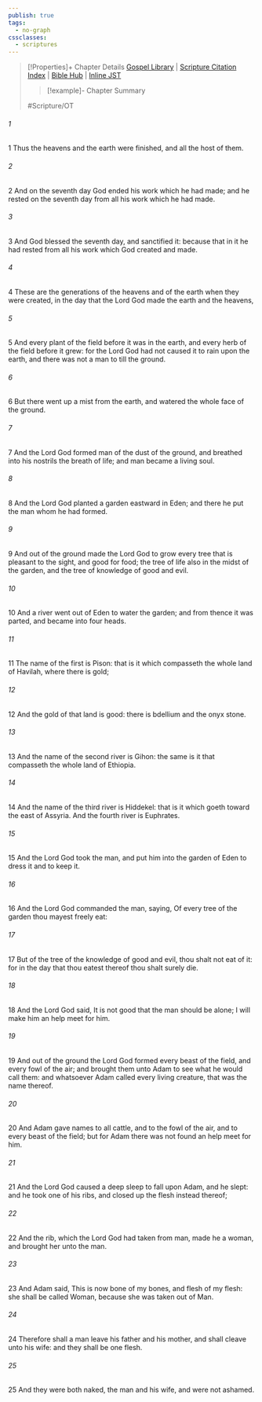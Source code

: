 ```yaml
---
publish: true
tags:
  - no-graph
cssclasses:
  - scriptures
---
```

>[!Properties]+ Chapter Details
>[Gospel Library](https://churchofjesuschrist.org/study/scriptures/ot/gen/2?lang=eng)    |    [Scripture Citation Index](https://scriptures.byu.edu/#06502::c06502)    |    [Bible Hub](https://biblehub.com/genesis/2.htm)    |    [Inline JST](https://scripturetoolbox.com/html/ic/Genesis/2.html)
>>[!example]- Chapter Summary
>> 
> 
>
>#Scripture/OT
###### 1
1 Thus the heavens and the earth were finished, and all the host of them.
###### 2
2 And on the seventh day God ended his work which he had made; and he rested on the seventh day from all his work which he had made.
###### 3
3 And God blessed the seventh day, and sanctified it: because that in it he had rested from all his work which God created and made.
###### 4
4 These are the generations of the heavens and of the earth when they were created, in the day that the Lord God made the earth and the heavens,
###### 5
5 And every plant of the field before it was in the earth, and every herb of the field before it grew: for the Lord God had not caused it to rain upon the earth, and there was not a man to till the ground.
###### 6
6 But there went up a mist from the earth, and watered the whole face of the ground.
###### 7
7 And the Lord God formed man of the dust of the ground, and breathed into his nostrils the breath of life; and man became a living soul.
###### 8
8 And the Lord God planted a garden eastward in Eden; and there he put the man whom he had formed.
###### 9
9 And out of the ground made the Lord God to grow every tree that is pleasant to the sight, and good for food; the tree of life also in the midst of the garden, and the tree of knowledge of good and evil.
###### 10
10 And a river went out of Eden to water the garden; and from thence it was parted, and became into four heads.
###### 11
11 The name of the first is Pison: that is it which compasseth the whole land of Havilah, where there is gold;
###### 12
12 And the gold of that land is good: there is bdellium and the onyx stone.
###### 13
13 And the name of the second river is Gihon: the same is it that compasseth the whole land of Ethiopia.
###### 14
14 And the name of the third river is Hiddekel: that is it which goeth toward the east of Assyria. And the fourth river is Euphrates.
###### 15
15 And the Lord God took the man, and put him into the garden of Eden to dress it and to keep it.
###### 16
16 And the Lord God commanded the man, saying, Of every tree of the garden thou mayest freely eat:
###### 17
17 But of the tree of the knowledge of good and evil, thou shalt not eat of it: for in the day that thou eatest thereof thou shalt surely die.
###### 18
18 And the Lord God said, It is not good that the man should be alone; I will make him an help meet for him.
###### 19
19 And out of the ground the Lord God formed every beast of the field, and every fowl of the air; and brought them unto Adam to see what he would call them: and whatsoever Adam called every living creature, that was the name thereof.
###### 20
20 And Adam gave names to all cattle, and to the fowl of the air, and to every beast of the field; but for Adam there was not found an help meet for him.
###### 21
21 And the Lord God caused a deep sleep to fall upon Adam, and he slept: and he took one of his ribs, and closed up the flesh instead thereof;
###### 22
22 And the rib, which the Lord God had taken from man, made he a woman, and brought her unto the man.
###### 23
23 And Adam said, This is now bone of my bones, and flesh of my flesh: she shall be called Woman, because she was taken out of Man.
###### 24
24 Therefore shall a man leave his father and his mother, and shall cleave unto his wife: and they shall be one flesh.
###### 25
25 And they were both naked, the man and his wife, and were not ashamed.
